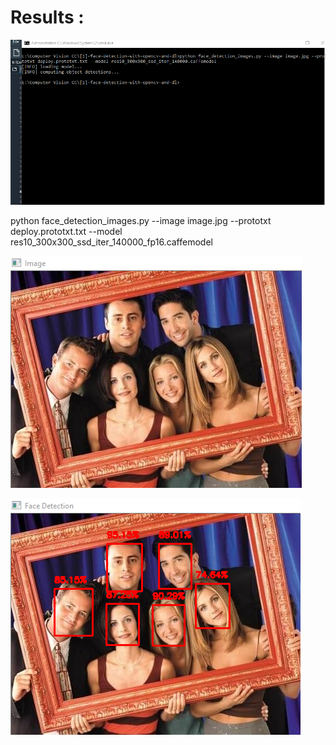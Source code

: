 <h1>Results :</h1>

<img src=https://github.com/khan-taha/Computer-Vision-CC/blob/master/%5B1%5D-face-detection-with-opencv-and-dl/.github/images/cmd.png
 alt="s1" style="max-width:100%;">
 
 <p>python face_detection_images.py --image image.jpg --prototxt deploy.prototxt.txt --model res10_300x300_ssd_iter_140000_fp16.caffemodel</p>
 
 
 <img src=https://github.com/khan-taha/Computer-Vision-CC/blob/master/%5B1%5D-face-detection-with-opencv-and-dl/.github/images/image.png
 alt="s1" style="max-width:100%;">
 
 <img src=https://github.com/khan-taha/Computer-Vision-CC/blob/master/%5B1%5D-face-detection-with-opencv-and-dl/.github/images/detection.png
 alt="s1" style="max-width:100%;">
 

